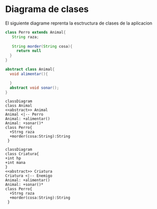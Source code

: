 # Diagrama de clases

El siguiente diagrame reprenta la esctructura de clases de la aplicacion

``` java
class Perro extends Animal{
   String raza;
   
   String morder(String cosa){
     return null
  }
} 

abstract class Animal{
  void alimentar(){

  }
  abstract void sonar();
}
```
```mermaid
classDiagram
class Animal
<<abstract>> Animal
Animal <|-- Perro
Animal: +alimentar()
Animal: +sonar()*
class Perro{
  +Strng raza
  +morder(cosa:String):String
 }
```
```mermaid
classDiagram
class Criatura{
+int hp
+int mana
}
<<abstract>> Criatura
Criatura <|-- Enemigo
Animal: +alimentar()
Animal: +sonar()*
class Perro{
  +Strng raza
  +morder(cosa:String):String
 }
```
